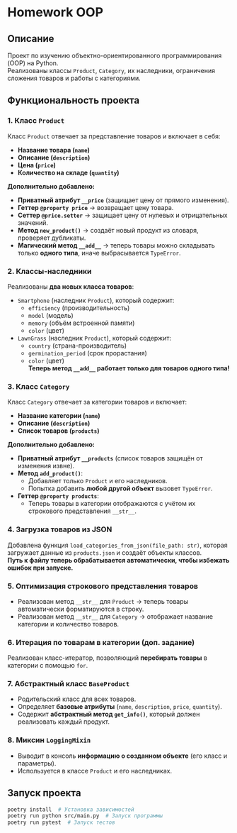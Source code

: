 # Homework OOP

##  Описание  
Проект по изучению объектно-ориентированного программирования (OOP) на Python.  
Реализованы классы `Product`, `Category`, их наследники, ограничения сложения товаров и работы с категориями.  

##  Функциональность проекта  

### **1. Класс `Product`**  
Класс `Product` отвечает за представление товаров и включает в себя:  
- **Название товара (`name`)**  
- **Описание (`description`)**  
- **Цена (`price`)**  
- **Количество на складе (`quantity`)**  

**Дополнительно добавлено:**  
- **Приватный атрибут `__price`** (защищает цену от прямого изменения).  
- **Геттер `@property price`** → возвращает цену товара.  
- **Сеттер `@price.setter`** → защищает цену от нулевых и отрицательных значений.  
- **Метод `new_product()`** → создаёт новый продукт из словаря, проверяет дубликаты.  
- **Магический метод `__add__`** → теперь товары можно складывать только **одного типа**, иначе выбрасывается `TypeError`.  

### **2. Классы-наследники**  
Реализованы **два новых класса товаров**:  
- `Smartphone` (наследник `Product`), который содержит:  
  - `efficiency` (производительность)  
  - `model` (модель)  
  - `memory` (объём встроенной памяти)  
  - `color` (цвет)  
- `LawnGrass` (наследник `Product`), который содержит:  
  - `country` (страна-производитель)  
  - `germination_period` (срок прорастания)  
  - `color` (цвет)  
**Теперь метод `__add__` работает только для товаров одного типа!**  

### **3. Класс `Category`**  
Класс `Category` отвечает за категории товаров и включает:  
- **Название категории (`name`)**  
- **Описание (`description`)**  
- **Список товаров (`products`)**  

**Дополнительно добавлено:**  
- **Приватный атрибут `__products`** (список товаров защищён от изменения извне).  
- **Метод `add_product()`**:  
  - Добавляет только `Product` и его наследников.  
  - Попытка добавить **любой другой объект** вызовет `TypeError`.  
- **Геттер `@property products`**:  
  - Теперь товары в категории отображаются с учётом их строкового представления `__str__`.  

### **4. Загрузка товаров из JSON**  
Добавлена функция `load_categories_from_json(file_path: str)`, которая загружает данные из `products.json` и создаёт объекты классов.  
**Путь к файлу теперь обрабатывается автоматически, чтобы избежать ошибок при запуске.**  

### **5. Оптимизация строкового представления товаров**  
- Реализован метод `__str__` для `Product` → теперь товары автоматически форматируются в строку.  
- Реализован метод `__str__` для `Category` → отображает название категории и количество товаров.  

### **6. Итерация по товарам в категории (доп. задание)**  
Реализован класс-итератор, позволяющий **перебирать товары** в категории с помощью `for`.  

### 7. Абстрактный класс `BaseProduct`
- Родительский класс для всех товаров.
- Определяет **базовые атрибуты** (`name`, `description`, `price`, `quantity`).
- Содержит **абстрактный метод `get_info()`**, который должен реализовать каждый продукт.

### 8. Миксин `LoggingMixin`
- Выводит в консоль **информацию о созданном объекте** (его класс и параметры).
- Используется в классе `Product` и его наследниках.

##  Запуск проекта
```bash
poetry install  # Установка зависимостей
poetry run python src/main.py  # Запуск программы
poetry run pytest  # Запуск тестов

